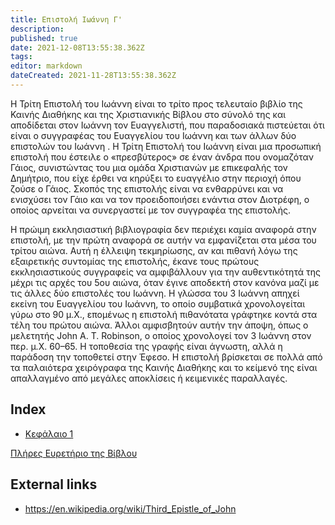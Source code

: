 ```yaml
---
title: Επιστολή Ιωάννη Γ'
description: 
published: true
date: 2021-12-08T13:55:38.362Z
tags: 
editor: markdown
dateCreated: 2021-11-28T13:55:38.362Z
---
```


Η Τρίτη Επιστολή του Ιωάννη είναι το τρίτο προς τελευταίο βιβλίο της Καινής Διαθήκης και της Χριστιανικής Βίβλου στο σύνολό της και αποδίδεται στον Ιωάννη τον Ευαγγελιστή, που παραδοσιακά πιστεύεται ότι είναι ο συγγραφέας του Ευαγγελίου του Ιωάννη και των άλλων δύο επιστολών του Ιωάννη . Η Τρίτη Επιστολή του Ιωάννη είναι μια προσωπική επιστολή που έστειλε ο «πρεσβύτερος» σε έναν άνδρα που ονομαζόταν Γάιος, συνιστώντας του μια ομάδα Χριστιανών με επικεφαλής τον Δημήτριο, που είχε έρθει να κηρύξει το ευαγγέλιο στην περιοχή όπου ζούσε ο Γάιος. Σκοπός της επιστολής είναι να ενθαρρύνει και να ενισχύσει τον Γάιο και να τον προειδοποιήσει ενάντια στον Διοτρέφη, ο οποίος αρνείται να συνεργαστεί με τον συγγραφέα της επιστολής.

Η πρώιμη εκκλησιαστική βιβλιογραφία δεν περιέχει καμία αναφορά στην επιστολή, με την πρώτη αναφορά σε αυτήν να εμφανίζεται στα μέσα του τρίτου αιώνα. Αυτή η έλλειψη τεκμηρίωσης, αν και πιθανή λόγω της εξαιρετικής συντομίας της επιστολής, έκανε τους πρώτους εκκλησιαστικούς συγγραφείς να αμφιβάλλουν για την αυθεντικότητά της μέχρι τις αρχές του 5ου αιώνα, όταν έγινε αποδεκτή στον κανόνα μαζί με τις άλλες δύο επιστολές του Ιωάννη. Η γλώσσα του 3 Ιωάννη απηχεί εκείνη του Ευαγγελίου του Ιωάννη, το οποίο συμβατικά χρονολογείται γύρω στο 90 μ.Χ., επομένως η επιστολή πιθανότατα γράφτηκε κοντά στα τέλη του πρώτου αιώνα. Άλλοι αμφισβητούν αυτήν την άποψη, όπως ο μελετητής John A. T. Robinson, ο οποίος χρονολογεί τον 3 Ιωάννη στον περ. μ.Χ. 60–65. Η τοποθεσία της γραφής είναι άγνωστη, αλλά η παράδοση την τοποθετεί στην Έφεσο. Η επιστολή βρίσκεται σε πολλά από τα παλαιότερα χειρόγραφα της Καινής Διαθήκης και το κείμενό της είναι απαλλαγμένο από μεγάλες αποκλίσεις ή κειμενικές παραλλαγές.

## Index

- [Κεφάλαιο 1](/el/Bible/3_John/1)


[Πλήρες Ευρετήριο της Βίβλου](/el/index/bible)


## External links

- https://en.wikipedia.org/wiki/Third_Epistle_of_John